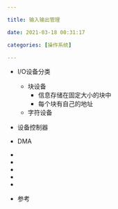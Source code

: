 ```yaml
---

title: 输入输出管理

date: 2021-03-18 00:31:17

categories: [操作系统]

---
```


- I/O设备分类

  - 块设备
    - 信息存储在固定大小的块中
    - 每个块有自己的地址
  - 字符设备

- 设备控制器

- DMA

- 

- 

- 

- 

- 

  

  

  

  














- 参考

  